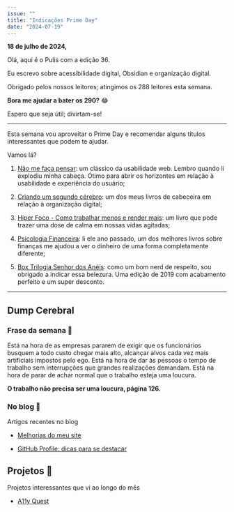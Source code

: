 ```yaml
---
issue: ""
title: "Indicações Prime Day"
date: "2024-07-19"
---
```


**18 de julho de 2024,**

Olá, aqui é o Pulis com a edição 36.

Eu escrevo sobre acessibilidade digital, Obsidian e organização digital.

Obrigado pelos nossos leitores; atingimos os 288 leitores esta semana.

**Bora me ajudar a bater os 290?** 😂

Espero que seja útil; divirtam-se!

* * *

Esta semana vou aproveitar o Prime Day e recomendar alguns títulos interessantes que podem te ajudar.

Vamos lá?

1. [Não me faça pensar](https://amzn.to/3LsihmX): um clássico da usabilidade web. Lembro quando li explodiu minha cabeça. Ótimo para abrir os horizontes em relação à usabilidade e experiência do usuário;

3. [Criando um segundo cérebro](https://amzn.to/3LuyO9W): um dos meus livros de cabeceira em relação à organização digital;

5. [Hiper Foco - Como trabalhar menos e render mais](https://amzn.to/3zZ6BFq): um livro que pode trazer uma dose de calma em nossas vidas agitadas;

7. [Psicologia Financeira](https://amzn.to/4bR7iOH): li ele ano passado, um dos melhores livros sobre finanças me ajudou a ver o dinheiro de uma forma completamente diferente;

9. [Box Trilogia Senhor dos Anéis](https://amzn.to/3LtOzOd): como um bom nerd de respeito, sou obrigado a indicar essa belezura. Uma edição de 2019 com acabamento perfeito e um super desconto.

* * *

## **Dump Cerebral**

### **Frase da semana 🧠**

Está na hora de as empresas pararem de exigir que os funcionários busquem a todo custo chegar mais alto, alcançar alvos cada vez mais artificiais impostos pelo ego. Está na hora de dar às pessoas o tempo de trabalho sem interrupções que grandes realizações demandam. Está na hora de parar de achar normal que o trabalho esteja uma loucura.

**O trabalho não precisa ser uma loucura, página 126.**

### No blog 📰

Artigos recentes no blog

- [Melhorias do meu site](https://brunopulis.com/melhorias-do-site/)

- [GitHub Profile: dicas para se destacar](https://brunopulis.com/github-profile-dicas-para-se-destacar/)

## Projetos 🧪

Projetos interessantes que vi ao longo do mês

- [A11y Quest](https://www.a11yquest.com/)
